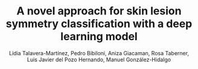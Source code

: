 ---
paperId: 26
author: Lidia Talavera-Martínez, Pedro Bibiloni, Aniza Giacaman, Rosa Taberner, Luis Javier del Pozo Hernando, Manuel González-Hidalgo
publicationauthor: Talavera-Martínez, L. et al.
title: A novel approach for skin lesion symmetry classification with a deep learning model
pdf: Lidia_Talavera-Martinez.pdf
poster: Lidia_Talavera-Martinez.png
alt: --
type: Poster
topic: Medical and Biological Vision, Cell Microscopy 
subtopic: Deep Learning Architectures and Techniques
link: https://research.latinxinai.org/papers/cvpr/2023/pdf/Lidia_Talavera-Martinez.pdf
conference: cvpr
year: 2023
tags: cvpr-2023-ea-pp
location: Vancouver, Canada
---